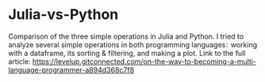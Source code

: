 # Julia-vs-Python
Comparison of the three simple operations in Julia and Python. I tried to analyze several simple operations in both programming languages :  working with a dataframe, its sorting & filtering, and making a plot.
Link to the full article: https://levelup.gitconnected.com/on-the-way-to-becoming-a-multi-language-programmer-a894d368c7f8
